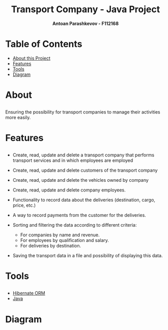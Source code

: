 <h1 style="text-align: center;">Transport Company - Java Project</h1>
<p style="text-align: center"><strong>Antoan Parashkevov - F112168</strong></p>

# Table of Contents
- <a href="#about">About this Project</a>
- <a href="#features">Features</a>
- <a href="#tools">Tools</a>
- <a href="#diagram">Diagram</a>

# <p id="#about">About</p>
Ensuring the possibility for transport companies to manage their activities more easily.

# <p id="#features">Features</p>

- Create, read, update and delete a transport company that performs
transport services and in which employees are employed

- Create, read, update and delete customers of the transport company

- Create, read, update and delete the vehicles owned by
company 

- Create, read, update and delete company employees.

- Functionality to record data about the deliveries (destination, cargo, price, etc.)

- A way to record payments from the customer for the deliveries. 

- Sorting and filtering the data according to different criteria:
  - For companies by name and revenue.
  - For employees by qualification and salary.
  - For deliveries by destination.

- Saving the transport data in a file and possibility of displaying this data.

# <p id="#tools">Tools</h2>

- <a href="https://hibernate.org/">Hibernate ORM</a>
- <a href="https://www.java.com/en/">Java</a>

# <p id="#diagram">Diagram</p>
